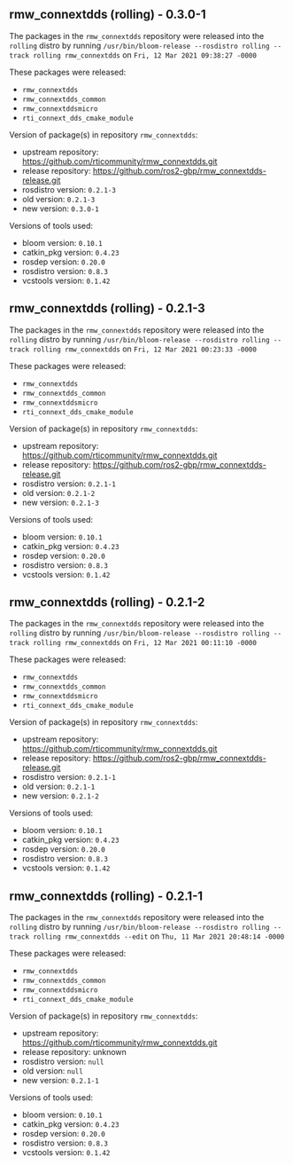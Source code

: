 ## rmw_connextdds (rolling) - 0.3.0-1

The packages in the `rmw_connextdds` repository were released into the `rolling` distro by running `/usr/bin/bloom-release --rosdistro rolling --track rolling rmw_connextdds` on `Fri, 12 Mar 2021 09:38:27 -0000`

These packages were released:
- `rmw_connextdds`
- `rmw_connextdds_common`
- `rmw_connextddsmicro`
- `rti_connext_dds_cmake_module`

Version of package(s) in repository `rmw_connextdds`:

- upstream repository: https://github.com/rticommunity/rmw_connextdds.git
- release repository: https://github.com/ros2-gbp/rmw_connextdds-release.git
- rosdistro version: `0.2.1-3`
- old version: `0.2.1-3`
- new version: `0.3.0-1`

Versions of tools used:

- bloom version: `0.10.1`
- catkin_pkg version: `0.4.23`
- rosdep version: `0.20.0`
- rosdistro version: `0.8.3`
- vcstools version: `0.1.42`


## rmw_connextdds (rolling) - 0.2.1-3

The packages in the `rmw_connextdds` repository were released into the `rolling` distro by running `/usr/bin/bloom-release --rosdistro rolling --track rolling rmw_connextdds` on `Fri, 12 Mar 2021 00:23:33 -0000`

These packages were released:
- `rmw_connextdds`
- `rmw_connextdds_common`
- `rmw_connextddsmicro`
- `rti_connext_dds_cmake_module`

Version of package(s) in repository `rmw_connextdds`:

- upstream repository: https://github.com/rticommunity/rmw_connextdds.git
- release repository: https://github.com/ros2-gbp/rmw_connextdds-release.git
- rosdistro version: `0.2.1-1`
- old version: `0.2.1-2`
- new version: `0.2.1-3`

Versions of tools used:

- bloom version: `0.10.1`
- catkin_pkg version: `0.4.23`
- rosdep version: `0.20.0`
- rosdistro version: `0.8.3`
- vcstools version: `0.1.42`


## rmw_connextdds (rolling) - 0.2.1-2

The packages in the `rmw_connextdds` repository were released into the `rolling` distro by running `/usr/bin/bloom-release --rosdistro rolling --track rolling rmw_connextdds` on `Fri, 12 Mar 2021 00:11:10 -0000`

These packages were released:
- `rmw_connextdds`
- `rmw_connextdds_common`
- `rmw_connextddsmicro`
- `rti_connext_dds_cmake_module`

Version of package(s) in repository `rmw_connextdds`:

- upstream repository: https://github.com/rticommunity/rmw_connextdds.git
- release repository: https://github.com/ros2-gbp/rmw_connextdds-release.git
- rosdistro version: `0.2.1-1`
- old version: `0.2.1-1`
- new version: `0.2.1-2`

Versions of tools used:

- bloom version: `0.10.1`
- catkin_pkg version: `0.4.23`
- rosdep version: `0.20.0`
- rosdistro version: `0.8.3`
- vcstools version: `0.1.42`


## rmw_connextdds (rolling) - 0.2.1-1

The packages in the `rmw_connextdds` repository were released into the `rolling` distro by running `/usr/bin/bloom-release --rosdistro rolling --track rolling rmw_connextdds --edit` on `Thu, 11 Mar 2021 20:48:14 -0000`

These packages were released:
- `rmw_connextdds`
- `rmw_connextdds_common`
- `rmw_connextddsmicro`
- `rti_connext_dds_cmake_module`

Version of package(s) in repository `rmw_connextdds`:

- upstream repository: https://github.com/rticommunity/rmw_connextdds.git
- release repository: unknown
- rosdistro version: `null`
- old version: `null`
- new version: `0.2.1-1`

Versions of tools used:

- bloom version: `0.10.1`
- catkin_pkg version: `0.4.23`
- rosdep version: `0.20.0`
- rosdistro version: `0.8.3`
- vcstools version: `0.1.42`


